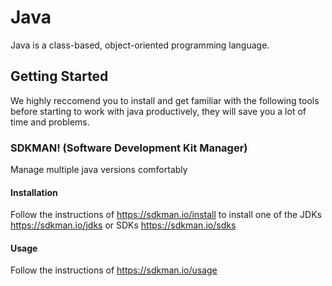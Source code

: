 # Java

Java is a class-based, object-oriented programming language.

## Getting Started
We highly reccomend you to install and get familiar with the following tools before starting to work with java productively, they will save you a lot of time and problems.

### SDKMAN! (Software Development Kit Manager)
Manage multiple java versions comfortably

#### Installation
   
Follow the instructions of https://sdkman.io/install to install one of the JDKs https://sdkman.io/jdks or SDKs https://sdkman.io/sdks

#### Usage

Follow the instructions of https://sdkman.io/usage